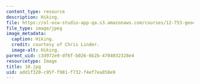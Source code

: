 ```yaml
---
content_type: resource
description: Hiking.
file: https://ol-ocw-studio-app-qa.s3.amazonaws.com/courses/12-753-geodynamics-seminar-spring-2006/add1f320c95ff981f732f4ef7ea858e9_10.jpg
file_type: image/jpeg
image_metadata:
  caption: Hiking.
  credit: courtesy of Chris Linder.
  image-alt: Hiking.
parent_uid: c3d972e9-df6f-b026-6b2b-4704032328e4
resourcetype: Image
title: 10.jpg
uid: add1f320-c95f-f981-f732-f4ef7ea858e9
---
```

